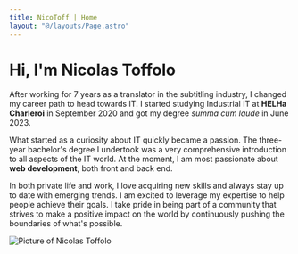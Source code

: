 ```yaml
---
title: NicoToff | Home
layout: "@/layouts/Page.astro"
---
```


# Hi, I'm Nicolas Toffolo

After working for 7 years as a translator in the subtitling industry, I changed my career path to head towards IT. I started studying Industrial IT at <strong class="text-[#008080]"><abbr>HELHa</abbr> Charleroi</strong> in September 2020 and got my degree *summa cum laude* in June 2023.

What started as a curiosity about IT quickly became a passion. The three-year bachelor's degree I undertook was a very comprehensive introduction to all aspects of the IT world. At the moment, I am most passionate about **web development**, both front and back end. 

In both private life and work, I love acquiring new skills and always stay up to date with emerging trends. I am excited to leverage my expertise to help people achieve their goals. I take pride in being part of a community that strives to make a positive impact on the world by continuously pushing the boundaries of what's possible.

<img src="portrait.jpg" loading="lazy" alt="Picture of Nicolas Toffolo" />

